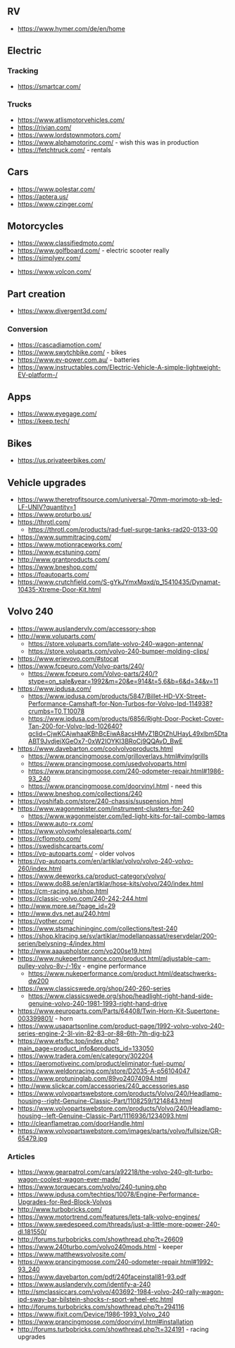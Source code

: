 ## RV

- https://www.hymer.com/de/en/home

## Electric

### Tracking

- https://smartcar.com/

### Trucks

- https://www.atlismotorvehicles.com/
- https://rivian.com/
- https://www.lordstownmotors.com/
- https://www.alphamotorinc.com/ - wish this was in production
- https://fetchtruck.com/ - rentals

## Cars

- https://www.polestar.com/
- https://aptera.us/
- https://www.czinger.com/

## Motorcycles

- https://www.classifiedmoto.com/
- https://www.golfboard.com/ - electric scooter really
- https://simplyev.com/

* https://www.volcon.com/

## Part creation

- https://www.divergent3d.com/

### Conversion

- https://cascadiamotion.com/
- https://www.swytchbike.com/ - bikes
- https://www.ev-power.com.au/ - batteries
- https://www.instructables.com/Electric-Vehicle-A-simple-lightweight-EV-platform-/

## Apps

- https://www.eyegage.com/
- https://keep.tech/

## Bikes

- https://us.privateerbikes.com/

## Vehicle upgrades

- https://www.theretrofitsource.com/universal-70mm-morimoto-xb-led-LF-UNIV?quantity=1
- https://www.proturbo.us/
- https://throtl.com/
  - https://throtl.com/products/rad-fuel-surge-tanks-rad20-0133-00
- https://www.summitracing.com/
- https://www.motionraceworks.com/
- https://www.ecstuning.com/
- http://www.grantproducts.com/
- https://www.bneshop.com/
- https://fpautoparts.com/
- https://www.crutchfield.com/S-gYkJYmxMqxd/p_15410435/Dynamat-10435-Xtreme-Door-Kit.html

## Volvo 240

- https://www.auslandervlv.com/accessory-shop
- http://www.voluparts.com/
  - https://store.voluparts.com/late-volvo-240-wagon-antenna/
  - https://store.voluparts.com/volvo-240-bumper-molding-clips/
- https://www.erievovo.com/#stocat
- https://www.fcpeuro.com/Volvo-parts/240/
  - https://www.fcpeuro.com/Volvo-parts/240/?stype=on_sale&year=1992&m=20&e=914&t=5,6&b=6&d=34&v=11
- https://www.ipdusa.com/
  - https://www.ipdusa.com/products/5847/Billet-HD-VX-Street-Performance-Camshaft-for-Non-Turbos-for-Volvo-Ipd-114938?crumbs=T0,T10078
  - https://www.ipdusa.com/products/6856/Right-Door-Pocket-Cover-Tan-200-for-Volvo-Ipd-102640?gclid=CjwKCAjwhaaKBhBcEiwA8acsHMvZ1BOtZhUHayL49xlbm5DtaABT9JvdjejXGeOx7-0xW2IOYKI3BRoCj9QQAvD_BwE
- https://www.davebarton.com/coolvolvoproducts.html
  - https://www.prancingmoose.com/grilloverlays.html#vinylgrills
  - https://www.prancingmoose.com/usedvolvoparts.html
  - https://www.prancingmoose.com/240-odometer-repair.html#1986-93_240
  - https://www.prancingmoose.com/doorvinyl.html - need this
- https://www.bneshop.com/collections/240
- https://yoshifab.com/store/240-chassis/suspension.html
- https://www.wagonmeister.com/instrument-clusters-for-240
  - https://www.wagonmeister.com/led-light-kits-for-tail-combo-lamps
- https://www.auto-rx.com/
- https://www.volvowholesaleparts.com/
- https://cflomoto.com/
- https://swedishcarparts.com/
- https://vp-autoparts.com/ - older volvos
- https://vp-autoparts.com/en/artiklar/volvo/volvo-240-volvo-260/index.html
- https://www.deeworks.ca/product-category/volvo/
- https://www.do88.se/en/artiklar/hose-kits/volvo/240/index.html
- https://cm-racing.se/shop.html
- https://classic-volvo.com/240-242-244.html
- http://www.mpre.se/?page_id=29
- http://www.dvs.net.au/240.html
- https://yother.com/
- https://www.stsmachininginc.com/collections/test-240
- https://shop.klracing.se/sv/artiklar/modellanpassat/reservdelar/200-serien/belysning-4/index.html
- http://www.aaaupholster.com/vo200se19.html
- https://www.nukeperformance.com/product.html/adjustable-cam-pulley-volvo-8v-/-16v - engine performance
  - https://www.nukeperformance.com/product.html/deatschwerks-dw200
- https://www.classicswede.org/shop/240-260-series
  - https://www.classicswede.org/shop/headlight-right-hand-side-genuine-volvo-240-1981-1993-right-hand-drive
- https://www.eeuroparts.com/Parts/64408/Twin-Horn-Kit-Supertone-003399801/ - horn
- https://www.usapartsonline.com/product-page/1992-volvo-volvo-240-series-engine-2-3l-vin-82-83-or-88-6th-7th-dig-b23
- https://www.etsfbc.top/index.php?main_page=product_info&products_id=133050
- https://www.tradera.com/en/category/302204
- https://aeromotiveinc.com/product/eliminator-fuel-pump/
- https://www.weldonracing.com/store/D2035-A-p56104047
- https://www.protuninglab.com/89vo24074094.html
- http://www.slickcar.com/accessories/240_accessories.asp
- https://www.volvopartswebstore.com/products/Volvo/240/Headlamp-housing--right-Genuine-Classic-Part/1108259/1214843.html
- https://www.volvopartswebstore.com/products/Volvo/240/Headlamp-housing--left-Genuine-Classic-Part/1116936/1234093.html
- http://cleanflametrap.com/doorHandle.html
- https://www.volvopartswebstore.com/images/parts/volvo/fullsize/GR-65479.jpg

### Articles

- https://www.gearpatrol.com/cars/a92218/the-volvo-240-glt-turbo-wagon-coolest-wagon-ever-made/
- https://www.torquecars.com/volvo/240-tuning.php
- https://www.ipdusa.com/techtips/10078/Engine-Performance-Upgrades-for-Red-Block-Volvos
- http://www.turbobricks.com/
- https://www.motortrend.com/features/lets-talk-volvo-engines/
- https://www.swedespeed.com/threads/just-a-little-more-power-240-dl.181550/
- http://forums.turbobricks.com/showthread.php?t=26609
- https://www.240turbo.com/volvo240mods.html - keeper
- https://www.matthewsvolvosite.com/
- https://www.prancingmoose.com/240-odometer-repair.html#1992-93_240
- https://www.davebarton.com/pdf/240faceinstall81-93.pdf
- https://www.auslandervlv.com/identify-a-240
- http://smclassiccars.com/volvo/403692-1984-volvo-240-rally-wagon-ipd-sway-bar-bilstein-shocks-r-sport-wheel-etc.html
- http://forums.turbobricks.com/showthread.php?t=294116
- https://www.ifixit.com/Device/1986-1993_Volvo_240
- https://www.prancingmoose.com/doorvinyl.html#installation
- http://forums.turbobricks.com/showthread.php?t=324191 - racing upgrades
